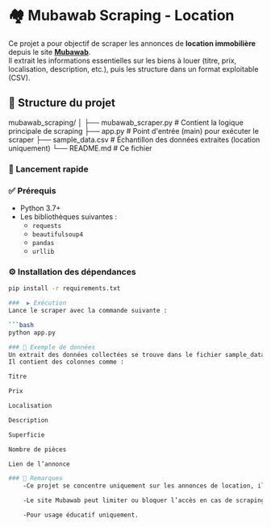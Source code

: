 # 🏘️ Mubawab Scraping - Location

Ce projet a pour objectif de scraper les annonces de **location immobilière** depuis le site **[Mubawab](https://www.mubawab.ma/)**.  
Il extrait les informations essentielles sur les biens à louer (titre, prix, localisation, description, etc.), puis les structure dans un format exploitable (CSV).

## 📁 Structure du projet

mubawab_scraping/
│
├── mubawab_scraper.py # Contient la logique principale de scraping
├── app.py # Point d'entrée (main) pour exécuter le scraper
├── sample_data.csv # Échantillon des données extraites (location uniquement)
└── README.md # Ce fichier

### 🚀 Lancement rapide

### ✅ Prérequis

- Python 3.7+
- Les bibliothèques suivantes :
  - `requests`
  - `beautifulsoup4`
  - `pandas`
  - `urllib`

### ⚙️ Installation des dépendances

```bash
pip install -r requirements.txt

###  ▶️ Exécution
Lance le scraper avec la commande suivante :

```bash
python app.py

### 🧪 Exemple de données
Un extrait des données collectées se trouve dans le fichier sample_data.csv.
Il contient des colonnes comme :

Titre

Prix

Localisation

Description

Superficie

Nombre de pièces

Lien de l’annonce

### 📌 Remarques
    -Ce projet se concentre uniquement sur les annonces de location, il se concentre sur le format actuel du site.

    -Le site Mubawab peut limiter ou bloquer l’accès en cas de scraping intensif. Utilise des délais (time.sleep) pour limiter la fréquence des requêtes.

    -Pour usage éducatif uniquement.
